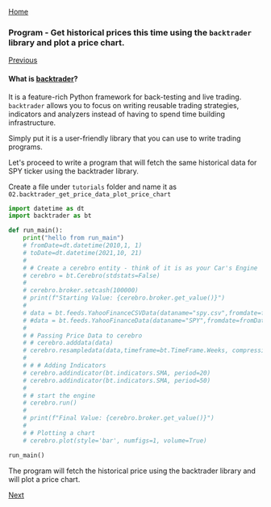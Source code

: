 [Home](index.html)

### Program - Get historical prices this time using the `backtrader` library and plot a price chart.

[Previous](lesson3.html)

#### What is [backtrader](https://www.backtrader.com/)?

It is a feature-rich Python framework for back-testing and live trading.  
`backtrader` allows you to focus on writing reusable trading strategies, indicators and analyzers instead of having to spend time building infrastructure.

Simply put it is a user-friendly library that you can use to write trading programs.

Let's proceed to write a program that will fetch the same historical data for SPY ticker using the backtrader library. 

Create a file under `tutorials` folder and name it as `02.backtrader_get_price_data_plot_price_chart`
```python
import datetime as dt
import backtrader as bt

def run_main():
    print("hello from run_main")
    # fromDate=dt.datetime(2010,1, 1)
    # toDate=dt.datetime(2021,10, 21)
    # 
    # # Create a cerebro entity - think of it is as your Car's Engine
    # cerebro = bt.Cerebro(stdstats=False)
    # 
    # cerebro.broker.setcash(100000)
    # print(f"Starting Value: {cerebro.broker.get_value()}")
    # 
    # data = bt.feeds.YahooFinanceCSVData(dataname="spy.csv",fromdate=fromDate,todate=toDate)
    # #data = bt.feeds.YahooFinanceData(dataname="SPY",fromdate=fromDate,todate=toDate)
    # 
    # # Passing Price Data to cerebro
    # # cerebro.adddata(data)
    # cerebro.resampledata(data,timeframe=bt.TimeFrame.Weeks, compression=1)
    # 
    # # # Adding Indicators
    # cerebro.addindicator(bt.indicators.SMA, period=20)
    # cerebro.addindicator(bt.indicators.SMA, period=50)
    # 
    # # start the engine
    # cerebro.run()
    # 
    # print(f"Final Value: {cerebro.broker.get_value()}")
    # 
    # # Plotting a chart
    # cerebro.plot(style='bar', numfigs=1, volume=True)

run_main()
```

The program will fetch the historical price using the backtrader library and will plot a price chart.

[Next](lesson5.html)